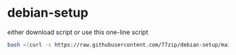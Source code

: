 # debian-setup
either download script or use this one-line script
```bash
bash <(curl -s https://raw.githubusercontent.com/77zip/debian-setup/main/gnome-setup.sh)
```
